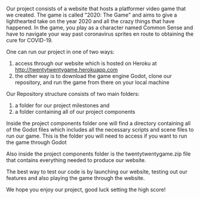 Our project consists of a website that hosts a platformer video game that we created. The game is called "2020: The Game" and aims to give a lighthearted take on the year 2020 and all the crazy things that have happened. In the game, you play as a character named Common Sense and have to navigate your way past coronavirus sprites en route to obtaining the cure for COVID-19.

One can run our project in one of two ways:
1) access through our website which is hosted on Heroku at http://twentytwentygame.herokuapp.com
2) the other way is to download the game engine Godot, clone our repository, and run the game from there on your local machine

Our Repository structure consists of two main folders:
1) a folder for our project milestones and
2) a folder containing all of our project components

Inside the project components folder one will find a directory containing all of the Godot files which includes all the necessary scripts and scene files to run our game. This is the folder you will need to access if you want to run the game through Godot

Also inside the project components folder is the twentytwentygame.zip file that contains everything needed to produce our website.

The best way to test our code is by launching our website, testing out our features and also playing the game through the website.

We hope you enjoy our project, good luck setting the high score!
